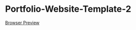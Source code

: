 # Portfolio-Website-Template-2

[Browser Preview](https://emreozturanli.github.io/Portfolio-Website-Template-2/)
